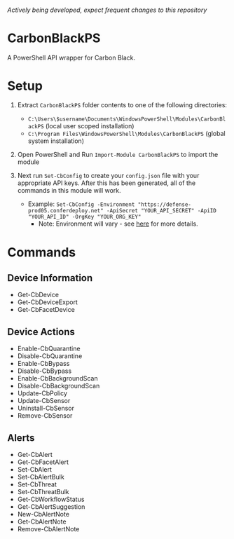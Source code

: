 ###### Actively being developed, expect frequent changes to this repository

# CarbonBlackPS
A PowerShell API wrapper for Carbon Black.

# Setup

1. Extract `CarbonBlackPS` folder contents to one of the following directories:
    - `C:\Users\$username\Documents\WindowsPowerShell\Modules\CarbonBlackPS` (local user scoped installation)
    - `C:\Program Files\WindowsPowerShell\Modules\CarbonBlackPS` (global system installation)
    
2. Open PowerShell and Run `Import-Module CarbonBlackPS` to import the module  

3. Next run `Set-CbConfig` to create your `config.json` file with your appropriate API keys. After this has been generated, all of the commands in this module will work.

    - Example: `Set-CbConfig -Environment "https://defense-prod05.conferdeploy.net" -ApiSecret "YOUR_API_SECRET" -ApiID "YOUR_API_ID" -OrgKey "YOUR_ORG_KEY"`
      - Note: Environment will vary - see [here](https://developer.carbonblack.com/reference/carbon-black-cloud/authentication/#constructing-your-request) for more details.

# Commands
## Device Information
- Get-CbDevice
- Get-CbDeviceExport
- Get-CbFacetDevice
## Device Actions
- Enable-CbQuarantine
- Disable-CbQuarantine
- Enable-CbBypass
- Disable-CbBypass
- Enable-CbBackgroundScan
- Disable-CbBackgroundScan
- Update-CbPolicy
- Update-CbSensor
- Uninstall-CbSensor
- Remove-CbSensor
## Alerts
- Get-CbAlert
- Get-CbFacetAlert
- Set-CbAlert
- Set-CbAlertBulk
- Set-CbThreat
- Set-CbThreatBulk
- Get-CbWorkflowStatus
- Get-CbAlertSuggestion
- New-CbAlertNote
- Get-CbAlertNote
- Remove-CbAlertNote